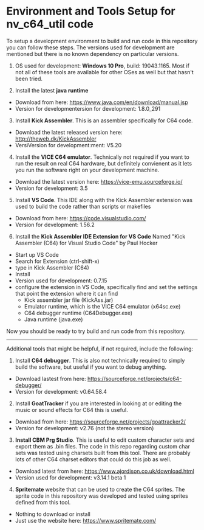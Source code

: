# Environment and Tools Setup for nv_c64_util code
To setup a development environment to build and run code in this repository you can follow these steps.  The versions used for development are mentioned but there is no known dependency on particular versions.

1. OS used for development: **Windows 10 Pro**, build: 19043.1165.  Most if not all of these tools are available for other OSes as well but that hasn't been tried.

2. Install the latest **java runtime**
  - Download from here: https://www.java.com/en/download/manual.jsp
  - Version for developmentersion for development: 1.8.0_291

3. Install **Kick Assembler**.  This is an assembler specifically for C64 code.
  - Download the latest released version here: http://theweb.dk/KickAssembler
  - VersiVersion for development:ment: V5.20  

4. Install the **VICE C64 emulator**. Technically not required if you want to run the result on real C64 hardware, but definitely convienent as it lets you run the software right on your development machine.
  - Download the latest version here: https://vice-emu.sourceforge.io/
  - Version for development: 3.5

5. Install **VS Code**.  This IDE along with the Kick Assembler extension was used to build the code rather than scripts or makefiles
  - Download from here: https://code.visualstudio.com/
  - Version for development: 1.56.2

6. Install the **Kick Assembler IDE Extension for VS Code** Named "Kick Assembler (C64) for Visual Studio Code" by Paul Hocker
  - Start up VS Code
  - Search for Extension (ctrl-shift-x) 
  - type in Kick Assembler (C64)
  - Install
  - Version used for development: 0.7.15
  - configure the extension in VS Code, specifically find and set the settings that point the extension where it can find
    - Kick assembler jar file (KickAss.jar)
    - Emulator runtime, which is the VICE C64 emulator (x64sc.exe)
    - C64 debugger runtime (C64Debugger.exe)
    - Java runtime (java.exe) 

Now you should be ready to try build and run code from this repository.

---------------------------------------------------------------------------------------------------------------------

Additional tools that might be helpful, if not required, include the following: 


1. Install **C64 debugger**. This is also not technically required to simply build the software, but useful if you want to debug anything.
  - Download lastest from here: https://sourceforge.net/projects/c64-debugger/
  - Version for development: v0.64.58.4


2. Install **GoatTracker** if you are interested in looking at or editing the music or sound effects for C64 this is useful.
  - Download from here: https://sourceforge.net/projects/goattracker2/
  - Version for development: v2.76 (not the stereo version)

3. **Install CBM Prg Studio**.  This is useful to edit custom character sets and export them as .bin files.  The code in this repo regarding custom char sets was tested using charsets built from this tool.  There are probably lots of other C64 charset editors that could do this job as well.
  - Download latest from here: https://www.ajordison.co.uk/download.html
  - Version used for development: v3.14.1 beta 1
  
4. **Spritemate** website that can be used to create the C64 sprites.  The sprite code in this repository was developed and tested using sprites defined from this tool.
  - Nothing to download or install
  - Just use the website here: https://www.spritemate.com/

